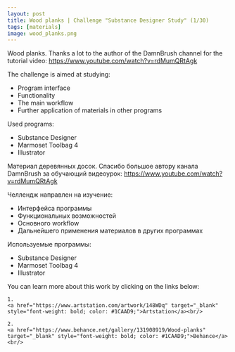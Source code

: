 ```yaml
---
layout: post 
title: Wood planks | Challenge "Substance Designer Study" (1/30)
tags: [materials]
image: wood_planks.png
---
```


<!--more-->

Wood planks. Thanks a lot to the author of the DamnBrush channel for the tutorial video: 
<a href="https://www.youtube.com/watch?v=rdMumQRtAgk" target="_blank" style="font-weight: bold; color: #1CAAD9;">https://www.youtube.com/watch?v=rdMumQRtAgk</a><br/>

The challenge is aimed at studying:
- Program interface
- Functionality
- The main workflow
- Further application of materials in other programs

Used programs:
- Substance Designer
- Marmoset Toolbag 4
- Illustrator

Материал деревянных досок. Спасибо большое автору канала DamnBrush за обучающий видеоурок: 
<a href="https://www.youtube.com/watch?v=rdMumQRtAgk" target="_blank" style="font-weight: bold; color: #1CAAD9;">https://www.youtube.com/watch?v=rdMumQRtAgk</a><br/>

Челлендж направлен на изучение:
- Интерфейса программы
- Функциональных возможностей
- Основного workflow
- Дальнейшего применения материалов в других программах

Используемые программы:
- Substance Designer
- Marmoset Toolbag 4
- Illustrator

You can learn more about this work by clicking on the links below: <br/>

<div>
<!--
	1.
    <a href="https://www.artstation.com/artwork/1nB3wq" target="_blank" style="font-weight: bold; color: #1CAAD9;">Artstation</a><br/>
-->
	
	1.
	<a href="https://www.artstation.com/artwork/148WDq" target="_blank" style="font-weight: bold; color: #1CAAD9;">Artstation</a><br/>	

	2.
	<a href="https://www.behance.net/gallery/131908919/Wood-planks" target="_blank" style="font-weight: bold; color: #1CAAD9;">Behance</a><br/>
<!--
	4.
	<a href="https://sketchfab.com/3d-models/sci-fi-knife-5e861cecc971491d8920a2b1fa09f896" target="_blank" style="font-weight: bold; color: #1CAAD9;">Sketchfab</a><br/>	
	5.
	<a href="https://assetstore.unity.com/packages/3d/props/weapons/sci-fi-knife-pbr-142685" target="_blank" style="font-weight: bold; color: #1CAAD9;">Unity asset store</a>
-->	
</div>
